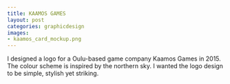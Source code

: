 ```yaml
---
title: KAAMOS GAMES
layout: post
categories: graphicdesign
images:
- kaamos_card_mockup.png
---
```


I designed a logo for a Oulu-based game company Kaamos Games in 2015. The colour scheme is inspired by the northern sky. I wanted the logo design to be simple, stylish yet striking.
